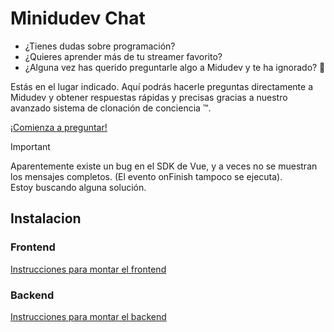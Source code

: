 # Minidudev Chat

- ¿Tienes dudas sobre programación?
- ¿Quieres aprender más de tu streamer favorito?
- ¿Alguna vez has querido preguntarle algo a Midudev y te ha ignorado? 🥲

Estás en el lugar indicado. Aquí podrás hacerle preguntas directamente a Midudev y obtener respuestas rápidas y precisas gracias a nuestro avanzado sistema de clonación de conciencia ™.

[¡Comienza a preguntar!](https://minidudev.rocko.dev/)

> [!IMPORTANT]
> Aparentemente existe un bug en el SDK de Vue, y a veces no se muestran los mensajes completos. (El evento onFinish tampoco se ejecuta).\
> Estoy buscando alguna solución.

## Instalacion

### Frontend
[Instrucciones para montar el frontend](frontend/README.md)

### Backend
[Instrucciones para montar el backend](backend/README.md)
